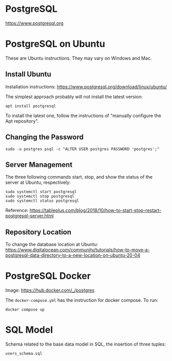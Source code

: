 # PostgreSQL
https://www.postgresql.org

# PostgreSQL on Ubuntu

These are Ubuntu instructions. They may vary on Windows and Mac.

## Install Ubuntu

Installation instructions:
https://www.postgresql.org/download/linux/ubuntu/

The simplest approach probably will not install the latest version:
~~~
apt install postgresql
~~~

To install the latest one, follow the instructions of "manually configure the Apt repository".

## Changing the Password

~~~
sudo -u postgres psql -c "ALTER USER postgres PASSWORD 'postgres';"
~~~

## Server Management

The three following commands start, stop, and show the status of the server at Ubuntu, respectively:

~~~
sudo systemctl start postgresql
sudo systemctl stop postgresql
sudo systemctl status postgresql
~~~

Reference: https://tableplus.com/blog/2018/10/how-to-start-stop-restart-postgresql-server.html

## Repository Location

To change the database location at Ubuntu:
https://www.digitalocean.com/community/tutorials/how-to-move-a-postgresql-data-directory-to-a-new-location-on-ubuntu-20-04


# PostgreSQL Docker

Image: https://hub.docker.com/_/postgres

The `docker-compose.yml` has the instruction for docker compose. To run:
~~~
docker compose up
~~~

# SQL Model

Schema related to the base data model in SQL, the insertion of three tuples: 
~~~
users_schema.sql
~~~

